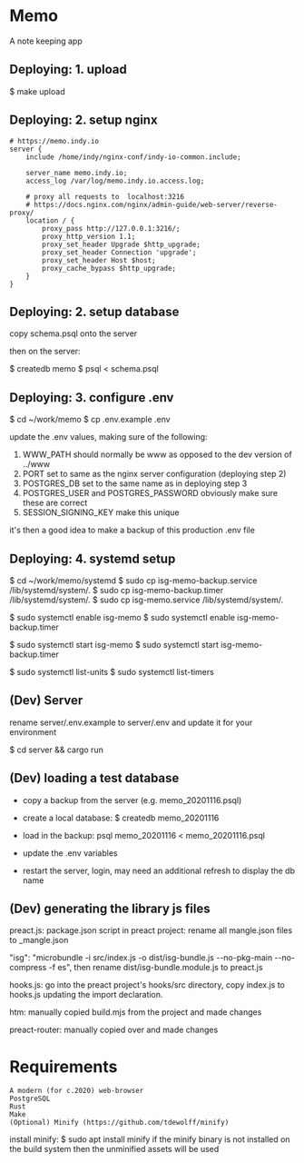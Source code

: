 # Memo

A note keeping app

## Deploying: 1. upload

$ make upload

## Deploying: 2. setup nginx

    # https://memo.indy.io
    server {
        include /home/indy/nginx-conf/indy-io-common.include;

        server_name memo.indy.io;
        access_log /var/log/memo.indy.io.access.log;

        # proxy all requests to  localhost:3216
        # https://docs.nginx.com/nginx/admin-guide/web-server/reverse-proxy/
        location / {
            proxy_pass http://127.0.0.1:3216/;
            proxy_http_version 1.1;
            proxy_set_header Upgrade $http_upgrade;
            proxy_set_header Connection 'upgrade';
            proxy_set_header Host $host;
            proxy_cache_bypass $http_upgrade;
        }
    }

## Deploying: 2. setup database

copy schema.psql onto the server

then on the server:

$ createdb memo
$ psql < schema.psql

## Deploying: 3. configure .env

$ cd ~/work/memo
$ cp .env.example .env

update the .env values, making sure of the following:
1. WWW_PATH should normally be www as opposed to the dev version of ../www
2. PORT set to same as the nginx server configuration (deploying step 2)
3. POSTGRES_DB set to the same name as in deploying step 3
4. POSTGRES_USER and POSTGRES_PASSWORD obviously make sure these are correct
5. SESSION_SIGNING_KEY make this unique

it's then a good idea to make a backup of this production .env file

## Deploying: 4. systemd setup

$ cd ~/work/memo/systemd
$ sudo cp isg-memo-backup.service /lib/systemd/system/.
$ sudo cp isg-memo-backup.timer /lib/systemd/system/.
$ sudo cp isg-memo.service /lib/systemd/system/.

$ sudo systemctl enable isg-memo
$ sudo systemctl enable isg-memo-backup.timer

$ sudo systemctl start isg-memo
$ sudo systemctl start isg-memo-backup.timer

$ sudo systemctl list-units
$ sudo systemctl list-timers

## (Dev) Server

rename server/.env.example to server/.env and update it for your environment

$ cd server && cargo run


## (Dev) loading a test database

- copy a backup from the server (e.g. memo_20201116.psql)
- create a local database: $ createdb memo_20201116
- load in the backup: psql memo_20201116 < memo_20201116.psql
- update the .env variables

- restart the server, login, may need an additional refresh to display the db name

## (Dev) generating the library js files

preact.js:
package.json script in preact project:
rename all mangle.json files to _mangle.json

"isg": "microbundle -i src/index.js -o dist/isg-bundle.js --no-pkg-main --no-compress -f es",
then rename dist/isg-bundle.module.js to preact.js

hooks.js:
go into the preact project's hooks/src directory, copy index.js to hooks.js updating the import declaration.

htm:
manually copied build.mjs from the project and made changes

preact-router:
manually copied over and made changes


# Requirements
    A modern (for c.2020) web-browser
    PostgreSQL
    Rust
    Make
    (Optional) Minify (https://github.com/tdewolff/minify)

install minify:
$ sudo apt install minify
if the minify binary is not installed on the build system then the unminified assets will be used
